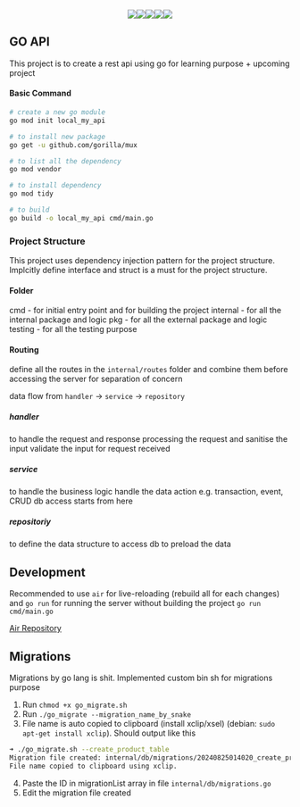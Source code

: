 <div style="display: flex;align-items: center; justify-content: center; margin-top: 20px">
  <img src="https://img.shields.io/badge/Go-00ADD8?style=for-the-badge&logo=go&logoColor=white" />
  <img src="https://img.shields.io/badge/Debian-A81D33?style=for-the-badge&logo=debian&logoColor=white" />
  <img src="https://img.shields.io/badge/Shell_Script-121011?style=for-the-badge&logo=gnu-bash&logoColor=white" />
  <img src="https://img.shields.io/badge/PostgreSQL-316192?style=for-the-badge&logo=postgresql&logoColor=white" />
  <img src="https://img.shields.io/badge/JWT-000000?style=for-the-badge&logo=JSON%20web%20tokens&logoColor=white" />
</div>

## GO API

This project is to create a rest api using go for learning purpose + upcoming project

#### Basic Command

```bash
# create a new go module
go mod init local_my_api

# to install new package
go get -u github.com/gorilla/mux

# to list all the dependency
go mod vendor

# to install dependency
go mod tidy

# to build
go build -o local_my_api cmd/main.go
```

### Project Structure

This project uses dependency injection pattern for the project structure. Implcitly define interface and struct is a must for the project structure.

#### Folder

cmd - for initial entry point and for building the project
internal - for all the internal package and logic
pkg - for all the external package and logic
testing - for all the testing purpose

#### Routing

define all the routes in the `internal/routes` folder and combine them before accessing the server for separation of concern

data flow from `handler` -> `service` -> `repository`

##### handler

to handle the request and response
processing the request and sanitise the input
validate the input for request received

##### service

to handle the business logic
handle the data action e.g. transaction, event, CRUD
db access starts from here

##### repositoriy

to define the data structure
to access db
to preload the data

## Development

Recommended to use `air` for live-reloading (rebuild all for each changes) and `go run` for running the server without building the project `go run cmd/main.go`

[Air Repository](https://github.com/air-verse/air)

## Migrations

Migrations by go lang is shit. Implemented custom bin sh for migrations purpose

1. Run `chmod +x go_migrate.sh`
2. Run `./go_migrate --migration_name_by_snake`
3. File name is auto copied to clipboard (install xclip/xsel) (debian: `sudo apt-get install xclip`). Should output like this

```bash
➜ ./go_migrate.sh --create_product_table
Migration file created: internal/db/migrations/20240825014020_create_product_table.go
File name copied to clipboard using xclip.
```

4. Paste the ID in migrationList array in file `internal/db/migrations.go`
5. Edit the migration file created
